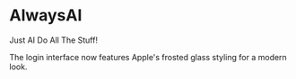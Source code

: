 # AlwaysAI
Just AI Do All The Stuff!

The login interface now features Apple's frosted glass styling for a modern look.
